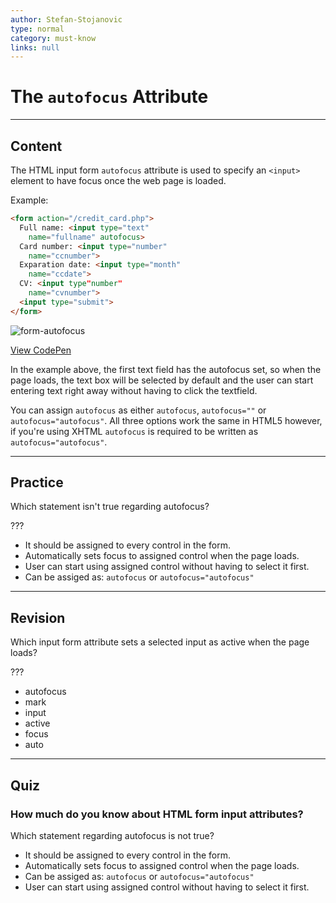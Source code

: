 ```yaml
---
author: Stefan-Stojanovic
type: normal
category: must-know
links: null
---
```


# The `autofocus` Attribute


---

## Content

The HTML input form `autofocus` attribute is used to specify an `<input>` element to have focus once the web page is loaded.

Example:

```html
<form action="/credit_card.php">
  Full name: <input type="text"
    name="fullname" autofocus>
  Card number: <input type="number"
    name="ccnumber">
  Exparation date: <input type="month"
    name="ccdate">
  CV: <input type"number"
    name="cvnumber">
  <input type="submit">
</form>
```

![form-autofocus](https://img.enkipro.com/553f219253150ae4bd0c9bed2e97dff6.png)

[View CodePen](https://codepen.io/enkidevs/pen/djbrLP)

In the example above, the first text field has the autofocus set, so when the page loads, the text box will be selected by default and the user can start entering text right away without having to click the textfield.

You can assign `autofocus` as either `autofocus`, `autofocus=""` or `autofocus="autofocus"`. All three options work the same in HTML5 however,  if you're using XHTML `autofocus` is required to be written as `autofocus="autofocus"`.


---

## Practice

Which statement isn't true regarding autofocus?

???

- It should be assigned to every control in the form.
- Automatically sets focus to assigned control when the page loads.
- User can start using assigned control without having to select it first.
- Can be assiged as: `autofocus` or `autofocus="autofocus"`


---

## Revision

Which input form attribute sets a selected input as active when the page loads?

???

- autofocus
- mark
- input
- active
- focus
- auto


---

## Quiz

### How much do you know about HTML form input attributes?


Which statement regarding autofocus is not true?

- It should be assigned to every control in the form.
- Automatically sets focus to assigned control when the page loads.
- Can be assiged as: `autofocus` or `autofocus="autofocus"`
- User can start using assigned control without having to select it first.
